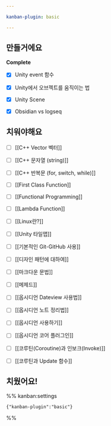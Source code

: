 ```yaml
---

kanban-plugin: basic

---
```


## 만들거에요

**Complete**
- [x] Unity event 함수
- [x] Unity에서 오브젝트를 움직이는 법
- [x] Unity Scene
- [x] Obsidian vs logseq


## 치워야해요

- [ ] [[C++ Vector 벡터]]
- [ ] [[C++ 문자열 (string)]]
- [ ] [[C++ 반복문 (for, switch, while)]]
- [ ] [[First Class Function]]
- [ ] [[Functional Programming]]
- [ ] [[Lambda Function]]
- [ ] [[Linux란?]]
- [ ] [[Unity 타일맵]]
- [ ] [[기본적인 Git-GitHub 사용]]
- [ ] [[디자인 패턴에 대하여]]
- [ ] [[마크다운 문법]]
- [ ] [[메제드]]
- [ ] [[옵시디언 Dateview 사용법]]
- [ ] [[옵시디언 노트 정리법]]
- [ ] [[옵시디언 사용하기]]
- [ ] [[옵시디언 코어 플러그인]]
- [ ] [[코루틴(Coroutine)과 인보크(Invoke)]]
- [ ] [[코루틴과 Update 함수]]


## 치웠어요!





%% kanban:settings
```
{"kanban-plugin":"basic"}
```
%%
